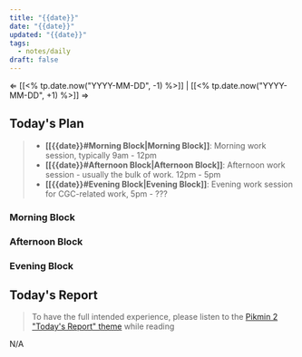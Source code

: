 ```yaml
---
title: "{{date}}"
date: "{{date}}"
updated: "{{date}}"
tags:
  - notes/daily
draft: false
---
```

⇐ [[<% tp.date.now("YYYY-MM-DD", -1) %>]] |  [[<% tp.date.now("YYYY-MM-DD", +1) %>]] ⇒

## Today's Plan

> - **[[{{date}}#Morning Block|Morning Block]]**: Morning work session, typically 9am - 12pm
> - **[[{{date}}#Afternoon Block|Afternoon Block]]**: Afternoon work session - usually the bulk of work. 12pm - 5pm
> - **[[{{date}}#Evening Block|Evening Block]]**: Evening work session for CGC-related work, 5pm - ???

### Morning Block



### Afternoon Block



### Evening Block



## Today's Report

> To have the full intended experience, please listen to the [Pikmin 2 "Today's Report" theme](https://www.youtube.com/watch?v=l1fCmKZnq3U&list=PLwyW5mbdZMGN8mGTqvDhsBs37SW4TkHcw&index=85) while reading

N/A

[^1]: [[caveat-lector|caveat lector]] — This is a daily note! I don't actively maintain any information in daily notes, so please be cautious in following any advice here.